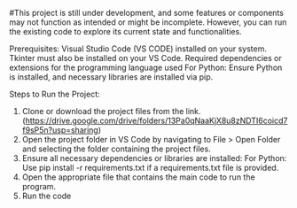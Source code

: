 #This project is still under development, and some features or components may not function as intended or might be incomplete. However, you can run the existing code to explore its current state and functionalities. 

  Prerequisites:
  Visual Studio Code (VS CODE) installed on your system. 
  Tkinter must also be installed on your VS Code.
  Required dependencies or extensions for the programming language used
    For Python: Ensure Python is installed, and necessary libraries are installed via pip.
    
  Steps to Run the Project:
  1. Clone or download the project files from the link.
  (https://drive.google.com/drive/folders/13Pa0qNaaKjX8u8zNDTI6coicd7f9sP5n?usp=sharing)
  2. Open the project folder in VS Code by navigating to File > Open Folder and selecting the folder containing the project files.
  3. Ensure all necessary dependencies or libraries are installed:
      For Python: Use pip install -r requirements.txt if a requirements.txt file is provided.
  4. Open the appropriate file that contains the main code to run the program.
  5. Run the code

